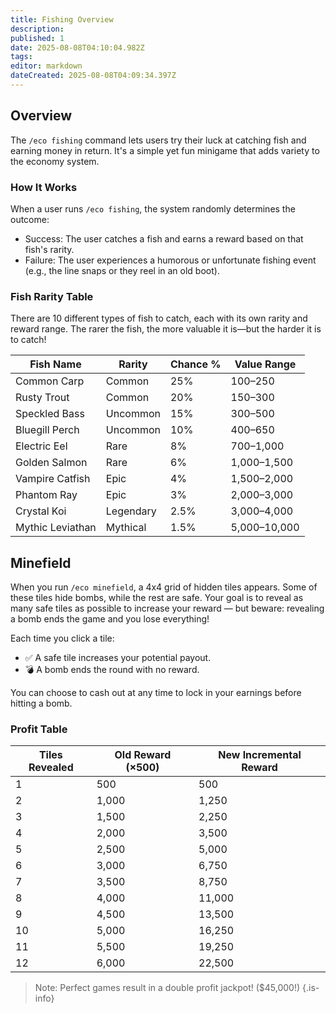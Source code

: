 ```yaml
---
title: Fishing Overview
description: 
published: 1
date: 2025-08-08T04:10:04.982Z
tags: 
editor: markdown
dateCreated: 2025-08-08T04:09:34.397Z
---
```


## Overview
The `/eco fishing` command lets users try their luck at catching fish and earning money in return. It's a simple yet fun minigame that adds variety to the economy system.

### How It Works
When a user runs `/eco fishing`, the system randomly determines the outcome:
 * Success: The user catches a fish and earns a reward based on that fish's rarity.
 * Failure: The user experiences a humorous or unfortunate fishing event (e.g., the line snaps or they reel in an old boot).

### Fish Rarity Table
There are 10 different types of fish to catch, each with its own rarity and reward range. The rarer the fish, the more valuable it is—but the harder it is to catch!

| Fish Name           | Rarity     | Chance % | Value Range     |
|---------------------|------------|----------|-----------------|
| Common Carp         | Common     | 25%      | 100–250         |
| Rusty Trout         | Common     | 20%      | 150–300         |
| Speckled Bass       | Uncommon   | 15%      | 300–500         |
| Bluegill Perch      | Uncommon   | 10%      | 400–650         |
| Electric Eel        | Rare       | 8%       | 700–1,000       |
| Golden Salmon       | Rare       | 6%       | 1,000–1,500     |
| Vampire Catfish     | Epic       | 4%       | 1,500–2,000     |
| Phantom Ray         | Epic       | 3%       | 2,000–3,000     |
| Crystal Koi         | Legendary  | 2.5%     | 3,000–4,000     |
| Mythic Leviathan    | Mythical   | 1.5%     | 5,000–10,000    |

## Minefield
When you run `/eco minefield`, a 4x4 grid of hidden tiles appears. Some of these tiles hide bombs, while the rest are safe. Your goal is to reveal as many safe tiles as possible to increase your reward — but beware: revealing a bomb ends the game and you lose everything!

Each time you click a tile:
* ✅ A safe tile increases your potential payout.
* 💣 A bomb ends the round with no reward.

You can choose to cash out at any time to lock in your earnings before hitting a bomb.

### Profit Table
| Tiles Revealed | Old Reward (×500) | New Incremental Reward |
| -------------- | ----------------- | ---------------------- |
| 1              | 500               | 500                    |
| 2              | 1,000             | 1,250                  |
| 3              | 1,500             | 2,250                  |
| 4              | 2,000             | 3,500                  |
| 5              | 2,500             | 5,000                  |
| 6              | 3,000             | 6,750                  |
| 7              | 3,500             | 8,750                  |
| 8              | 4,000             | 11,000                 |
| 9              | 4,500             | 13,500                 |
| 10             | 5,000             | 16,250                 |
| 11             | 5,500             | 19,250                 |
| 12             | 6,000             | 22,500                 |

> Note: Perfect games result in a double profit jackpot! ($45,000!)
{.is-info}